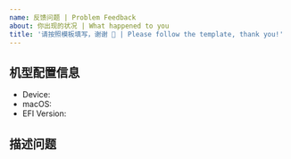 ```yaml
---
name: 反馈问题 | Problem Feedback
about: 你出现的状况 | What happened to you
title: '请按照模板填写，谢谢 🙏 | Please follow the template, thank you!'
---
```


<!--
⚠️ 反馈前请确保已阅读
⚠️ 反馈前请确保已阅读
⚠️ 反馈前请确保已阅读

1. 请确保你已经认真阅读了 Wiki，可能你的问题不是「问题」。
2. 请在 issues 页面搜索你的问题，很可能已被解决。
3. 如果仍旧有问题，请填写模板描述问题，以便大家理解、定位和解决问题。
-->

<!-- 这是隐藏的信息 -->
<!-- 👆👆👆这样括起来的信息将被隐藏，填写时注意不要写在里面。 -->
<!-- 点击编辑器上方的 preview 可预览你填写的效果 -->

## 机型配置信息
* Device: <!--e.g. 主板型号 显卡型号 显卡接口)-->
* macOS: <!--e.g. 12.4.1-->
* EFI Version: <!--e.g. MSI-B660-12.4.1-EFI-->

## 描述问题
<!--请简洁清晰地描述问题-->
